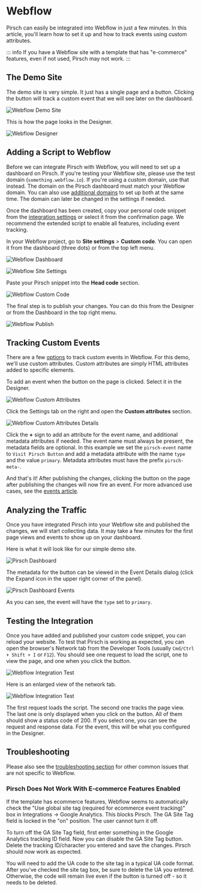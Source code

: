 # Webflow

Pirsch can easily be integrated into Webflow in just a few minutes. In this article, you'll learn how to set it up and how to track events using custom attributes.

::: info
If you have a Webflow site with a template that has "e-commerce" features, even if not used, Pirsch may not work.
:::

## The Demo Site

The demo site is very simple. It just has a single page and a button. Clicking the button will track a custom event that we will see later on the dashboard.

![Webflow Demo Site](/static/integrations/webflow/webflow-demo-site.png)

This is how the page looks in the Designer.

![Webflow Designer](/static/integrations/webflow/webflow-designer.png)

## Adding a Script to Webflow

Before we can integrate Pirsch with Webflow, you will need to set up a dashboard on Pirsch. If you're testing your Webflow site, please use the test domain (`something.webflow.io`). If you're using a custom domain, use that instead. The domain on the Pirsch dashboard must match your Webflow domain. You can also use [additional domains](/advanced/domains-rollup.md) to set up both at the same time. The domain can later be changed in the settings if needed.

Once the dashboard has been created, copy your personal code snippet from the [integration settings](https://dashboard.pirsch.io/settings/integration) or select it from the confirmation page. We recommend the extended script to enable all features, including event tracking.

In your Webflow project, go to **Site settings** > **Custom code**. You can open it from the dashboard (three dots) or from the top left menu.

![Webflow Dashboard](/static/integrations/webflow/webflow-dashboard-small.png)

![Webflow Site Settings](/static/integrations/webflow/webflow-site-settings-menu-small.png)

Paste your Pirsch snippet into the **Head code** section.

![Webflow Custom Code](/static/integrations/webflow/webflow-custom-code.png)

The final step is to publish your changes. You can do this from the Designer or from the Dashboard in the top right menu.

![Webflow Publish](/static/integrations/webflow/webflow-publish.png)

## Tracking Custom Events

There are a few [options](/advanced/events.md) to track custom events in Webflow. For this demo, we'll use custom attributes. Custom attributes are simply HTML attributes added to specific elements.

To add an event when the button on the page is clicked. Select it in the Designer.

![Webflow Custom Attributes](/static/integrations/webflow/webflow-custom-attributes.png)

Click the Settings tab on the right and open the **Custom attributes** section.

![Webflow Custom Attributes Details](/static/integrations/webflow/webflow-custom-attributes-small.png)

Click the **+** sign to add an attribute for the event name, and additional metadata attributes if needed. The event name must always be present, the metadata fields are optional. In this example we set the `pirsch-event` name to `Visit Pirsch Button` and add a metadata attribute with the name `type` and the value `primary`. Metadata attributes must have the prefix `pirsch-meta-`.

And that's it! After publishing the changes, clicking the button on the page after publishing the changes will now fire an event. For more advanced use cases, see the [events article](/advanced/events.md).

## Analyzing the Traffic

Once you have integrated Pirsch into your Webflow site and published the changes, we will start collecting data. It may take a few minutes for the first page views and events to show up on your dashboard.

Here is what it will look like for our simple demo site.

![Pirsch Dashboard](/static/integrations/webflow/webflow-pirsch-dashboard.png)

The metadata for the button can be viewed in the Event Details dialog (click the Expand icon in the upper right corner of the panel).

![Pirsch Dashboard Events](/static/integrations/webflow/webflow-pirsch-dashboard-event.png)

As you can see, the event will have the `type` set to `primary`.

## Testing the Integration

Once you have added and published your custom code snippet, you can reload your website. To test that Pirsch is working as expected, you can open the browser's Network tab from the Developer Tools (usually `Cmd/Ctrl + Shift + I` or `F12`). You should see one request to load the script, one to view the page, and one when you click the button.

![Webflow Integration Test](/static/integrations/webflow/webflow-demo.png)

Here is an enlarged view of the network tab.

![Webflow Integration Test](/static/integrations/webflow/webflow-demo-network.png)

The first request loads the script. The second one tracks the page view. The last one is only displayed when you click on the button. All of them should show a status code of 200. If you select one, you can see the request and response data. For the event, this will be what you configured in the Designer.

## Troubleshooting

Please also see the [troubleshooting section](/get-started/troubleshooting.md) for other common issues that are not specific to Webflow.

### Pirsch Does Not Work With E-commerce Features Enabled

If the template has ecommerce features, Webflow seems to automatically check the "Use global site tag (required for ecommerce event tracking)" box in Integrations -> Google Analytics. This blocks Pirsch. The GA Site Tag field is locked in the "on" position. The user cannot turn it off.

To turn off the GA Site Tag field, first enter something in the Google Analytics tracking ID field. Now you can disable the GA Site Tag button. Delete the tracking ID/character you entered and save the changes. Pirsch should now work as expected.

You will need to add the UA code to the site tag in a typical UA code format. After you've checked the site tag box, be sure to delete the UA you entered. Otherwise, the code will remain live even if the button is turned off - so it needs to be deleted.
